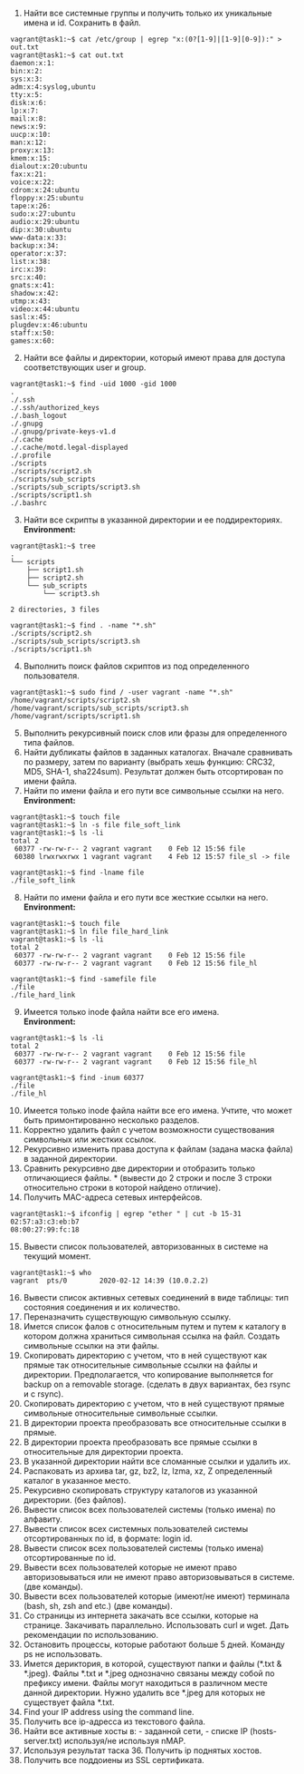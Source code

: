 1) Найти все системные группы и получить только их уникальные имена и id. Сохранить в файл. 
```
vagrant@task1:~$ cat /etc/group | egrep "x:(0?[1-9]|[1-9][0-9]):" > out.txt
vagrant@task1:~$ cat out.txt
daemon:x:1:
bin:x:2:
sys:x:3:
adm:x:4:syslog,ubuntu
tty:x:5:
disk:x:6:
lp:x:7:
mail:x:8:
news:x:9:
uucp:x:10:
man:x:12:
proxy:x:13:
kmem:x:15:
dialout:x:20:ubuntu
fax:x:21:
voice:x:22:
cdrom:x:24:ubuntu
floppy:x:25:ubuntu
tape:x:26:
sudo:x:27:ubuntu
audio:x:29:ubuntu
dip:x:30:ubuntu
www-data:x:33:
backup:x:34:
operator:x:37:
list:x:38:
irc:x:39:
src:x:40:
gnats:x:41:
shadow:x:42:
utmp:x:43:
video:x:44:ubuntu
sasl:x:45:
plugdev:x:46:ubuntu
staff:x:50:
games:x:60:
```
2) Найти все файлы и директории, который имеют права для доступа соответствующих user и group.
```
vagrant@task1:~$ find -uid 1000 -gid 1000
.
./.ssh
./.ssh/authorized_keys
./.bash_logout
./.gnupg
./.gnupg/private-keys-v1.d
./.cache
./.cache/motd.legal-displayed
./.profile
./scripts
./scripts/script2.sh
./scripts/sub_scripts
./scripts/sub_scripts/script3.sh
./scripts/script1.sh
./.bashrc
```
3) Найти все скрипты в указанной директории и ее поддиректориях.
<br>**Environment:**
```
vagrant@task1:~$ tree
.
└── scripts
    ├── script1.sh
    ├── script2.sh
    └── sub_scripts
        └── script3.sh

2 directories, 3 files
```
```
vagrant@task1:~$ find . -name "*.sh"
./scripts/script2.sh
./scripts/sub_scripts/script3.sh
./scripts/script1.sh
```
4) Выполнить поиск файлов скриптов из под определенного пользователя.
```
vagrant@task1:~$ sudo find / -user vagrant -name "*.sh"
/home/vagrant/scripts/script2.sh
/home/vagrant/scripts/sub_scripts/script3.sh
/home/vagrant/scripts/script1.sh
```
5) Выполнить рекурсивный поиск слов или фразы для определенного типа файлов. 
6) Найти дубликаты файлов в заданных каталогах. Вначале сравнивать по размеру, затем по варианту (выбрать хешь функцию: CRC32, MD5, SHA-1, sha224sum). Результат должен быть отсортирован по имени файла. 
7) Найти по имени файла и его пути все символьные ссылки на него. 
<br>**Environment:**
```
vagrant@task1:~$ touch file
vagrant@task1:~$ ln -s file file_soft_link
vagrant@task1:~$ ls -li
total 2
 60377 -rw-rw-r-- 2 vagrant vagrant    0 Feb 12 15:56 file
 60380 lrwxrwxrwx 1 vagrant vagrant    4 Feb 12 15:57 file_sl -> file
```
```
vagrant@task1:~$ find -lname file
./file_soft_link
```
8) Найти по имени файла и его пути все жесткие ссылки на него. 
<br>**Environment:**
```
vagrant@task1:~$ touch file
vagrant@task1:~$ ln file file_hard_link
vagrant@task1:~$ ls -li
total 2
 60377 -rw-rw-r-- 2 vagrant vagrant    0 Feb 12 15:56 file
 60377 -rw-rw-r-- 2 vagrant vagrant    0 Feb 12 15:56 file_hl
```
```
vagrant@task1:~$ find -samefile file
./file
./file_hard_link
```
9) Имеется только inode файла найти все его имена. 
<br>**Environment:**
```
vagrant@task1:~$ ls -li
total 2
 60377 -rw-rw-r-- 2 vagrant vagrant    0 Feb 12 15:56 file
 60377 -rw-rw-r-- 2 vagrant vagrant    0 Feb 12 15:56 file_hl
```
```
vagrant@task1:~$ find -inum 60377
./file
./file_hl
```
10) Имеется только inode файла найти все его имена. Учтите, что может быть примонтированно несколько разделов.
11) Корректно удалить файл с учетом возможности существования символьных или жестких ссылок.
12) Рекурсивно изменить права доступа к файлам (задана маска файла) в заданной директории. 
13) Сравнить рекурсивно две директории и отобразить только отличающиеся файлы. * (вывести до 2 строки и после 3 строки относительно строки в которой найдено отличие). 
14) Получить MAC-адреса сетевых интерфейсов.
```
vagrant@task1:~$ ifconfig | egrep "ether " | cut -b 15-31
02:57:a3:c3:eb:b7
08:00:27:99:fc:18
```
15) Вывести список пользователей, авторизованных в системе на текущий момент. 
```
vagrant@task1:~$ who
vagrant  pts/0        2020-02-12 14:39 (10.0.2.2)
```
16) Вывести список активных сетевых соединений в виде таблицы: тип состояния соединения и их количество. 
17) Переназначить существующую символьную ссылку.
18) Имется список фалов с относительным путем и путем к каталогу в котором должна храниться символьная ссылка на файл. Создать символьные ссылки на эти файлы. 
19) Скопировать директорию с учетом, что в ней существуют как прямые так относительные символьные ссылки на файлы и директории. Предполагается, что копирование выполняется for backup on a removable storage. (сделать в двух вариантах, без rsync и с rsync). 
20) Скопировать директорию с учетом, что в ней существуют прямые символьные относительные символьные ссылки. 
21) В директории проекта преобразовать все относительные ссылки в прямые.
22) В директории проекта преобразовать все прямые ссылки в относительные для директории проекта.
23) В указанной директории найти все сломанные ссылки и удалить их. 
24) Распаковать из архива tar, gz, bz2, lz, lzma, xz, Z определенный каталог в указанное место. 
25) Рекурсивно скопировать структуру каталогов из указанной директории. (без файлов). 
26) Вывести список всех пользователей системы (только имена) по алфавиту.
27) Вывести список всех системных пользователей системы отсортированных по id, в формате: login id. 
28) Вывести список всех пользователей системы (только имена) отсортированные по id.
29) Вывести всех пользователей которые не имеют право авторизовываться или не имеют право авторизовываться в системе. (две команды). 
30) Вывести всех пользователей которые (имеют/не имеют) терминала (bash, sh, zsh and etc.) (две команды).
31) Со страницы из интернета закачать все ссылки, которые на странице. Закачивать параллельно. Использовать curl и wget. Дать рекомендации по использованию. 
32) Остановить процессы, которые работают больше 5 дней. Команду ps не использовать. 
33) Имется дериктория, в которой, существуют папки и файлы (*.txt & *.jpeg). Файлы *.txt и *.jpeg однозначно связаны между собой по префиксу имени. Файлы могут находиться в различном месте данной директории. Нужно удалить все *.jpeg для которых не существует файла *.txt.
34) Find your IP address using the command line.
35) Получить все ip-адресса из текстового файла.
36) Найти все активные хосты в: - заданной сети,  - списке IP (hosts-server.txt) используя/не используя nMAP.
37) Используя результат таска 36. Получить ip поднятых хостов. 
38) Получить все поддоиены из SSL сертификата.

